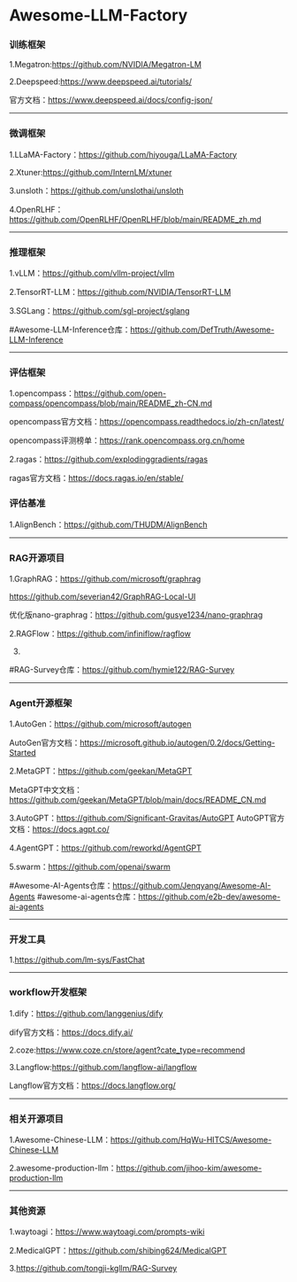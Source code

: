 # Awesome-LLM-Factory



### 训练框架

1.Megatron:https://github.com/NVIDIA/Megatron-LM

2.Deepspeed:https://www.deepspeed.ai/tutorials/

官方文档：https://www.deepspeed.ai/docs/config-json/


---
### 微调框架
1.LLaMA-Factory：https://github.com/hiyouga/LLaMA-Factory

2.Xtuner:https://github.com/InternLM/xtuner

3.unsloth：https://github.com/unslothai/unsloth

4.OpenRLHF：https://github.com/OpenRLHF/OpenRLHF/blob/main/README_zh.md

---
### 推理框架

1.vLLM：https://github.com/vllm-project/vllm

2.TensorRT-LLM：https://github.com/NVIDIA/TensorRT-LLM

3.SGLang：https://github.com/sgl-project/sglang

#Awesome-LLM-Inference仓库：https://github.com/DefTruth/Awesome-LLM-Inference

---
### 评估框架
1.opencompass：https://github.com/open-compass/opencompass/blob/main/README_zh-CN.md

opencompass官方文档：https://opencompass.readthedocs.io/zh-cn/latest/

opencompass评测榜单：https://rank.opencompass.org.cn/home

2.ragas：https://github.com/explodinggradients/ragas

ragas官方文档：https://docs.ragas.io/en/stable/

### 评估基准

1.AlignBench：https://github.com/THUDM/AlignBench


---
### RAG开源项目
1.GraphRAG：https://github.com/microsoft/graphrag

https://github.com/severian42/GraphRAG-Local-UI

优化版nano-graphrag：https://github.com/gusye1234/nano-graphrag

2.RAGFlow：https://github.com/infiniflow/ragflow

3.

#RAG-Survey仓库：https://github.com/hymie122/RAG-Survey

---
### Agent开源框架
1.AutoGen：https://github.com/microsoft/autogen

AutoGen官方文档：https://microsoft.github.io/autogen/0.2/docs/Getting-Started

2.MetaGPT：https://github.com/geekan/MetaGPT

MetaGPT中文文档：https://github.com/geekan/MetaGPT/blob/main/docs/README_CN.md

3.AutoGPT：https://github.com/Significant-Gravitas/AutoGPT
AutoGPT官方文档：https://docs.agpt.co/

4.AgentGPT：https://github.com/reworkd/AgentGPT

5.swarm：https://github.com/openai/swarm



#Awesome-AI-Agents仓库：https://github.com/Jenqyang/Awesome-AI-Agents
#awesome-ai-agents仓库：https://github.com/e2b-dev/awesome-ai-agents

---
### 开发工具 
1.https://github.com/lm-sys/FastChat


---
### workflow开发框架

1.dify：https://github.com/langgenius/dify

dify官方文档：https://docs.dify.ai/

2.coze:https://www.coze.cn/store/agent?cate_type=recommend

3.Langflow:https://github.com/langflow-ai/langflow

Langflow官方文档：https://docs.langflow.org/

---
### 相关开源项目

1.Awesome-Chinese-LLM：https://github.com/HqWu-HITCS/Awesome-Chinese-LLM

2.awesome-production-llm：https://github.com/jihoo-kim/awesome-production-llm

---
### 其他资源

1.waytoagi：https://www.waytoagi.com/prompts-wiki

2.MedicalGPT：https://github.com/shibing624/MedicalGPT

3.https://github.com/tongji-kgllm/RAG-Survey







